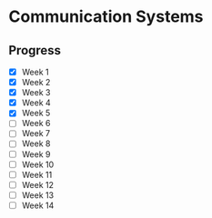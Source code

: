 # Communication Systems

## Progress
- [x] Week 1
- [x] Week 2
- [x] Week 3
- [x] Week 4
- [x] Week 5
- [ ] Week 6
- [ ] Week 7
- [ ] Week 8
- [ ] Week 9
- [ ] Week 10
- [ ] Week 11
- [ ] Week 12
- [ ] Week 13
- [ ] Week 14
